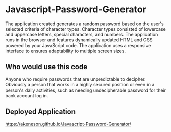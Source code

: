 # Javascript-Password-Generator

The application created generates a random password based on the user's selected criteria of character types. Character types consisted of lowercase and uppercase letters, special characters, and numbers. The application runs in the browser and features dynamically updated HTML and CSS powered by your JavaScript code. The application uses a responsive interface to ensures adaptability to multiple screen sizes.

## Who would use this code

Anyone who require passwords that are unpredictable to decipher. Obviously a person that works in a highly secured position or even in a person's daily activities, such as needing undecipherable password for their bank account log in.

## Deployed Application
https://akeneson.github.io/Javascript-Password-Generator/

